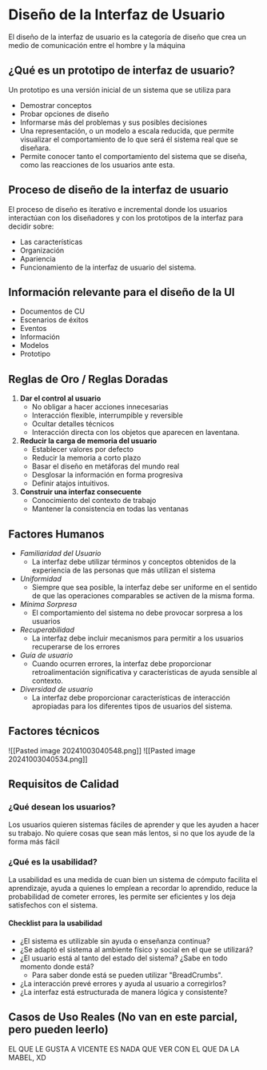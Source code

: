 # Diseño de la Interfaz de Usuario
El diseño de la interfaz de usuario es la categoría de diseño que crea un medio de comunicación entre el hombre y la máquina

## ¿Qué es un prototipo de interfaz de usuario?
Un prototipo es una versión inicial de un sistema que se utiliza para
- Demostrar conceptos
- Probar opciones de diseño
- Informarse más del problemas y sus posibles decisiones
- Una representación, o un modelo a escala reducida, que permite visualizar el comportamiento de lo que será él sistema real que se diseñara.
- Permite conocer tanto el comportamiento del sistema que se diseña, como las reacciones de los usuarios ante esta.
## Proceso de diseño de la interfaz de usuario
El proceso de diseño es iterativo e incremental donde los usuarios interactúan con los diseñadores y con los prototipos de la interfaz para decidir sobre: 
- Las características
- Organización
- Apariencia
- Funcionamiento de la interfaz de usuario del sistema.
## Información relevante para el diseño de la UI
- Documentos de CU
- Escenarios de éxitos
- Eventos
- Información
- Modelos
- Prototipo
## Reglas de Oro / Reglas Doradas
1) **Dar el control al usuario**
	- No obligar a hacer acciones innecesarias
	- Interacción flexible, interrumpible y reversible
	- Ocultar detalles técnicos
	- Interacción directa con los objetos que aparecen en laventana.
2) **Reducir la carga de memoria del usuario**
	- Establecer valores por defecto
	- Reducir la memoria a corto plazo
	- Basar el diseño en metáforas del mundo real
	- Desglosar la información en forma progresiva
	- Definir atajos intuitivos.
1) **Construir una interfaz consecuente**
	- Conocimiento del contexto de trabajo
	- Mantener la consistencia en todas las ventanas

## Factores Humanos
- *Familiaridad del Usuario*
	- La interfaz debe utilizar términos y conceptos obtenidos de la experiencia de las personas que más utilizan el sistema
- *Uniformidad*
	- Siempre que sea posible, la interfaz debe ser uniforme en el sentido de que las operaciones comparables se activen de la misma forma.
- *Mínima Sorpresa*
	- El comportamiento del sistema no debe provocar sorpresa a los usuarios
- *Recuperabilidad*
	- La interfaz debe incluir mecanismos para permitir a los usuarios recuperarse de los errores
- *Guía de usuario*
	- Cuando ocurren errores, la interfaz debe proporcionar retroalimentación significativa y características de ayuda sensible al contexto.
- *Diversidad de usuario*
	- La interfaz debe proporcionar características de interacción apropiadas para los diferentes tipos de usuarios del sistema.
## Factores técnicos
![[Pasted image 20241003040548.png]]
![[Pasted image 20241003040534.png]]

## Requisitos de Calidad
### ¿Qué desean los usuarios?
Los usuarios quieren sistemas fáciles de aprender y que les ayuden a hacer su trabajo. No quiere cosas que sean más lentos, si no que los ayude de la forma más fácil
### ¿Qué es la usabilidad?
La usabilidad es una medida de cuan bien un sistema de cómputo facilita el aprendizaje, ayuda a quienes lo emplean a recordar lo aprendido, reduce la probabilidad de cometer errores, les permite ser eficientes y los deja satisfechos con el sistema.
#### Checklist para la usabilidad
- ¿El sistema es utilizable sin ayuda o enseñanza continua?
- ¿Se adaptó el sistema al ambiente físico y social en el que se utilizará?
- ¿El usuario está al tanto del estado del sistema? ¿Sabe en todo momento donde está?
	- Para saber donde está se pueden utilizar "BreadCrumbs".
- ¿La interacción prevé errores y ayuda al usuario a corregirlos?
- ¿La interfaz está estructurada de manera lógica y consistente?

## Casos de Uso Reales (No van en este parcial, pero pueden leerlo)
EL QUE LE GUSTA A VICENTE ES NADA QUE VER CON EL QUE DA LA MABEL, XD